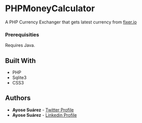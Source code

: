 # PHPMoneyCalculator
A PHP Currency Exchanger that gets latest currency from [fixer.io](http://www.fixer.io)

### Prerequisities

Requires Java.

## Built With

* PHP
* Sqlite3
* CSS3

## Authors

* **Ayose Suárez** - [Twitter Profile](https://twitter.com/AyoseTurru)
* **Ayose Suárez** - [Linkedin Profile](https://es.linkedin.com/in/ayose-su%C3%A1rez-189888113)
